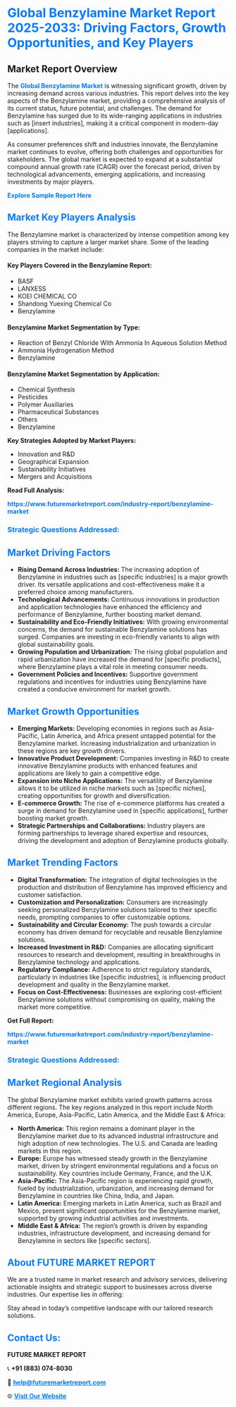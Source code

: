 <h1 style="color: #007BFF;">Global Benzylamine Market Report 2025-2033: Driving Factors, Growth Opportunities, and Key Players</h1>

<section id="overview">
<h2>Market Report Overview</h2>
<p>The <a href="https://www.futuremarketreport.com/industry-report/benzylamine-market" style="color: #007BFF; text-decoration: none;"><strong>Global Benzylamine Market</strong></a> is witnessing significant growth, driven by increasing demand across various industries. This report delves into the key aspects of the Benzylamine market, providing a comprehensive analysis of its current status, future potential, and challenges. The demand for Benzylamine has surged due to its wide-ranging applications in industries such as [insert industries], making it a critical component in modern-day [applications].</p>
<p>As consumer preferences shift and industries innovate, the Benzylamine market continues to evolve, offering both challenges and opportunities for stakeholders. The global market is expected to expand at a substantial compound annual growth rate (CAGR) over the forecast period, driven by technological advancements, emerging applications, and increasing investments by major players.</p>
</section>

<section id="overview">
<p><a href="https://www.futuremarketreport.com/request-sample/reportId=100541" style="color: #007BFF; text-decoration: none;"><strong>Explore Sample Report Here</strong></a></p>
</section>

<section id="key-players">
<h2 style="color: #007BFF;">Market Key Players Analysis</h2>
<p>The Benzylamine market is characterized by intense competition among key players striving to capture a larger market share. Some of the leading companies in the market include:</p>
<h4>Key Players Covered in the Benzylamine Report:</h4>
<ul><li>BASF</li><li>LANXESS</li><li>KOEI CHEMICAL CO</li><li>Shandong Yuexing Chemical Co</li><li>Benzylamine</li></ul>
<h4>Benzylamine Market Segmentation by Type:</h4>
<ul><li>Reaction of Benzyl Chloride With Ammonia In Aqueous Solution Method</li><li>Ammonia Hydrogenation Method</li><li>Benzylamine</li></ul>

<h4>Benzylamine Market Segmentation by Application:</h4>
<ul><li>Chemical Synthesis</li><li>Pesticides</li><li>Polymer Auxiliaries</li><li>Pharmaceutical Substances</li><li>Others</li><li>Benzylamine</li></ul>
<p><strong>Key Strategies Adopted by Market Players:</strong></p>
<ul>
<li>Innovation and R&D</li>
<li>Geographical Expansion</li>
<li>Sustainability Initiatives</li>
<li>Mergers and Acquisitions</li>
</ul>
</section>

<section>
<p><strong>Read Full Analysis: </strong></p><a href="https://www.futuremarketreport.com/industry-report/benzylamine-market" style="color: #007BFF; text-decoration: none;"><strong>https://www.futuremarketreport.com/industry-report/benzylamine-market</strong></a>
<h3 style="color: #007BFF;">Strategic Questions Addressed:</h3>
</section>

<section id="driving-factors">
<h2 style="color: #007BFF;">Market Driving Factors</h2>
<ul>
<li><strong>Rising Demand Across Industries:</strong> The increasing adoption of Benzylamine in industries such as [specific industries] is a major growth driver. Its versatile applications and cost-effectiveness make it a preferred choice among manufacturers.</li>
<li><strong>Technological Advancements:</strong> Continuous innovations in production and application technologies have enhanced the efficiency and performance of Benzylamine, further boosting market demand.</li>
<li><strong>Sustainability and Eco-Friendly Initiatives:</strong> With growing environmental concerns, the demand for sustainable Benzylamine solutions has surged. Companies are investing in eco-friendly variants to align with global sustainability goals.</li>
<li><strong>Growing Population and Urbanization:</strong> The rising global population and rapid urbanization have increased the demand for [specific products], where Benzylamine plays a vital role in meeting consumer needs.</li>
<li><strong>Government Policies and Incentives:</strong> Supportive government regulations and incentives for industries using Benzylamine have created a conducive environment for market growth.</li>
</ul>
</section>

<section id="growth-opportunities">
<h2 style="color: #007BFF;">Market Growth Opportunities</h2>
<ul>
<li><strong>Emerging Markets:</strong> Developing economies in regions such as Asia-Pacific, Latin America, and Africa present untapped potential for the Benzylamine market. Increasing industrialization and urbanization in these regions are key growth drivers.</li>
<li><strong>Innovative Product Development:</strong> Companies investing in R&D to create innovative Benzylamine products with enhanced features and applications are likely to gain a competitive edge.</li>
<li><strong>Expansion into Niche Applications:</strong> The versatility of Benzylamine allows it to be utilized in niche markets such as [specific niches], creating opportunities for growth and diversification.</li>
<li><strong>E-commerce Growth:</strong> The rise of e-commerce platforms has created a surge in demand for Benzylamine used in [specific applications], further boosting market growth.</li>
<li><strong>Strategic Partnerships and Collaborations:</strong> Industry players are forming partnerships to leverage shared expertise and resources, driving the development and adoption of Benzylamine products globally.</li>
</ul>
</section>

<section id="trending-factors">
<h2 style="color: #007BFF;">Market Trending Factors</h2>
<ul>
<li><strong>Digital Transformation:</strong> The integration of digital technologies in the production and distribution of Benzylamine has improved efficiency and customer satisfaction.</li>
<li><strong>Customization and Personalization:</strong> Consumers are increasingly seeking personalized Benzylamine solutions tailored to their specific needs, prompting companies to offer customizable options.</li>
<li><strong>Sustainability and Circular Economy:</strong> The push towards a circular economy has driven demand for recyclable and reusable Benzylamine solutions.</li>
<li><strong>Increased Investment in R&D:</strong> Companies are allocating significant resources to research and development, resulting in breakthroughs in Benzylamine technology and applications.</li>
<li><strong>Regulatory Compliance:</strong> Adherence to strict regulatory standards, particularly in industries like [specific industries], is influencing product development and quality in the Benzylamine market.</li>
<li><strong>Focus on Cost-Effectiveness:</strong> Businesses are exploring cost-efficient Benzylamine solutions without compromising on quality, making the market more competitive.</li>
</ul>
</section>

<section>
<p><strong>Get Full Report: </strong></p><a href="https://www.futuremarketreport.com/industry-report/benzylamine-market" style="color: #007BFF; text-decoration: none;"><strong>https://www.futuremarketreport.com/industry-report/benzylamine-market</strong></a>
<h3 style="color: #007BFF;">Strategic Questions Addressed:</h3>
</section>


<section id="regional-analysis">
<h2 style="color: #007BFF;">Market Regional Analysis</h2>
<p>The global Benzylamine market exhibits varied growth patterns across different regions. The key regions analyzed in this report include North America, Europe, Asia-Pacific, Latin America, and the Middle East & Africa:</p>
<ul>
<li><strong>North America:</strong> This region remains a dominant player in the Benzylamine market due to its advanced industrial infrastructure and high adoption of new technologies. The U.S. and Canada are leading markets in this region.</li>
<li><strong>Europe:</strong> Europe has witnessed steady growth in the Benzylamine market, driven by stringent environmental regulations and a focus on sustainability. Key countries include Germany, France, and the U.K.</li>
<li><strong>Asia-Pacific:</strong> The Asia-Pacific region is experiencing rapid growth, fueled by industrialization, urbanization, and increasing demand for Benzylamine in countries like China, India, and Japan.</li>
<li><strong>Latin America:</strong> Emerging markets in Latin America, such as Brazil and Mexico, present significant opportunities for the Benzylamine market, supported by growing industrial activities and investments.</li>
<li><strong>Middle East & Africa:</strong> The region’s growth is driven by expanding industries, infrastructure development, and increasing demand for Benzylamine in sectors like [specific sectors].</li>
</ul>
</section>

<footer>
<h2 style="color: #007BFF;">About FUTURE MARKET REPORT</h2>
<p>We are a trusted name in market research and advisory services, delivering actionable insights and strategic support to businesses across diverse industries. Our expertise lies in offering:</p>

<p>Stay ahead in today’s competitive landscape with our tailored research solutions.</p>

<h2 style="color: #007BFF;">Contact Us:</h2>
<p><strong>FUTURE MARKET REPORT</strong></p>
<p>📞 <strong>+91 (883) 074-8030</strong></p>
<p>📧 <strong><a href="mailto:help@futuremarketreport.com" style="color: #007BFF;">help@futuremarketreport.com</a></strong></p>
<p>🌐 <strong><a href="https://www.futuremarketreport.com/" style="color: #007BFF;">Visit Our Website</a></strong></p>
</footer>